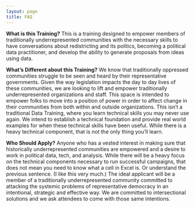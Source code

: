 ```yaml
---
layout: page
title: FAQ 
---
```


**What is this Training?**
This is a training designed to empower members of traditionally underrepresented communities with the necessary skills to have conversations about redistricting and its politics, becoming a political data practitioner, and develop the ability to generate proposals from ideas using data. 
 
**What’s Different about this Training?**
We know that traditionally oppressed communities struggle to be seen and heard by their representative governments. Given the way legislation impacts the day to day lives of these communities, we are looking to lift and empower traditionally underrepresented organizations and staff. This space is intended to empower folks to move into a position of power in order to affect change in their communities from both within and outside organizations. 
This isn’t a traditional Data Training, where you learn technical skills you may never use again. We intend to establish a technical foundation and provide real world examples for when these technical skills have been useful.
While there is a heavy technical component, that is not the only thing you’ll learn.
 
**Who Should Apply?**
Anyone who has a vested interest in making sure that historically underrepresented communities are empowered and a desire to work in political data, tech, and analysis.
While there will be a heavy focus on the technical components necessary to run successful campaigns, that does not mean you need to know what a cell in Excel is. Or understand the previous sentence. (I like this very much.)
The ideal applicant will be a member of a traditionally underrepresented community committed to attacking the systemic problems of representative democracy in an intentional, strategic and effective way.
We are committed to intersectional solutions and we ask attendees to come with those same intentions.

